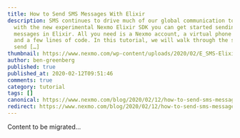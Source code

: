 ```yaml
---
title: How to Send SMS Messages With Elixir
description: SMS continues to drive much of our global communication today, and
  with the new experimental Nexmo Elixir SDK you can get started sending SMS
  messages in Elixir. All you need is a Nexmo account, a virtual phone number,
  and a few lines of code. In this tutorial, we will walk through the steps to
  send […]
thumbnail: https://www.nexmo.com/wp-content/uploads/2020/02/E_SMS-Elixir_1200x600.png
author: ben-greenberg
published: true
published_at: 2020-02-12T09:51:46
comments: true
category: tutorial
tags: []
canonical: https://www.nexmo.com/blog/2020/02/12/how-to-send-sms-messages-with-elixir-dr
redirect: https://www.nexmo.com/blog/2020/02/12/how-to-send-sms-messages-with-elixir-dr
---
```

Content to be migrated...
